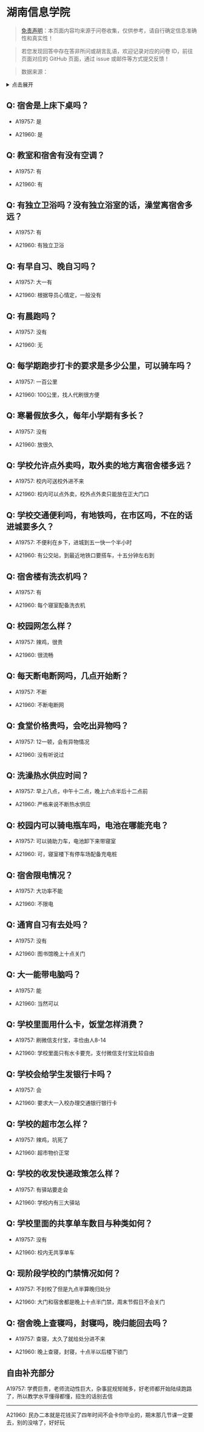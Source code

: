 # 湖南信息学院

> [免责声明](https://colleges.chat/#_3)：本页面内容均来源于问卷收集，仅供参考，请自行确定信息准确性和真实性！

> 若您发现回答中存在答非所问或胡言乱语，欢迎记录对应的问卷 ID，前往页面对应的 GitHub 页面，通过 issue 或邮件等方式提交反馈！

> 数据来源：

<details><summary>点击展开</summary>
<ul>
<li>A19757: 匿名 (2023 年 06 月)</li>
<li>A21960: 2601368319@qq.com (2024 年 06 月)</li>
</ul>
</details>

## Q: 宿舍是上床下桌吗？

- A19757: 是

- A21960: 是

## Q: 教室和宿舍有没有空调？

- A19757: 有

- A21960: 有

## Q: 有独立卫浴吗？没有独立浴室的话，澡堂离宿舍多远？

- A19757: 有

- A21960: 有独立卫浴

## Q: 有早自习、晚自习吗？

- A19757: 大一有

- A21960: 根据导员心情定，一般没有

## Q: 有晨跑吗？

- A19757: 没有

- A21960: 无

## Q: 每学期跑步打卡的要求是多少公里，可以骑车吗？

- A19757: 一百公里

- A21960: 100公里，找人代刷很方便

## Q: 寒暑假放多久，每年小学期有多长？

- A19757: 没有

- A21960: 放很久

## Q: 学校允许点外卖吗，取外卖的地方离宿舍楼多远？

- A19757: 校内可送校外进不来

- A21960: 校内可以点外卖，校外点外卖只能放在正大门口

## Q: 学校交通便利吗，有地铁吗，在市区吗，不在的话进城要多久？

- A19757: 不便利在乡下，进城到五一快一个半小时

- A21960: 有公交站，到最近地铁口要搭车，十五分钟左右到

## Q: 宿舍楼有洗衣机吗？

- A19757: 有

- A21960: 每个寝室配备洗衣机

## Q: 校园网怎么样？

- A19757: 辣鸡，很贵

- A21960: 很流畅

## Q: 每天断电断网吗，几点开始断？

- A19757: 不断

- A21960: 不断电断网

## Q: 食堂价格贵吗，会吃出异物吗？

- A19757: 12一顿，会有异物情况

- A21960: 没有听说过

## Q: 洗澡热水供应时间？

- A19757: 早上八点，中午十二点，晚上六点半后十二点前

- A21960: 严格来说不断热水供应

## Q: 校园内可以骑电瓶车吗，电池在哪能充电？

- A19757: 可以骑助力车，电池卸下来带寝室

- A21960: 可，寝室楼下有停车场配备充电桩

## Q: 宿舍限电情况？

- A19757: 大功率不能

- A21960: 不限电

## Q: 通宵自习有去处吗？

- A19757: 没有

- A21960: 图书馆晚上十点关门

## Q: 大一能带电脑吗？

- A19757: 能

- A21960: 当然可以

## Q: 学校里面用什么卡，饭堂怎样消费？

- A19757: 刷微信支付宝，丰俭由人8-14

- A21960: 学校里面只有水卡要充，支付微信支付宝比较自由

## Q: 学校会给学生发银行卡吗？

- A19757: 会

- A21960: 要求大一入校办理交通银行银行卡

## Q: 学校的超市怎么样？

- A19757: 辣鸡，坑死了

- A21960: 超市物价正常

## Q: 学校的收发快递政策怎么样？

- A19757: 有驿站要走会

- A21960: 学校内有三大驿站

## Q: 学校里面的共享单车数目与种类如何？

- A19757: 没有

- A21960: 校内无共享单车

## Q: 现阶段学校的门禁情况如何？

- A19757: 不封校了但是九点半算晚归处分

- A21960: 大门和宿舍都是晚上十点半门禁，周末节假日不会关门

## Q: 宿舍晚上查寝吗，封寝吗，晚归能回去吗？

- A19757: 查寝，太久了就给处分进不来

- A21960: 晚上查寝，封寝，十点半以后楼下锁门

## 自由补充部分

A19757: 学费巨贵，老师流动性巨大，杂事屁规矩贼多，好老师都开始陆续跑路了，所以教学水平懂得都懂，招生的话别去信

***

A21960: 民办二本就是花钱买了四年时间不会卡你毕业的，期末那几节课一定要去，别的没啥了，好好玩